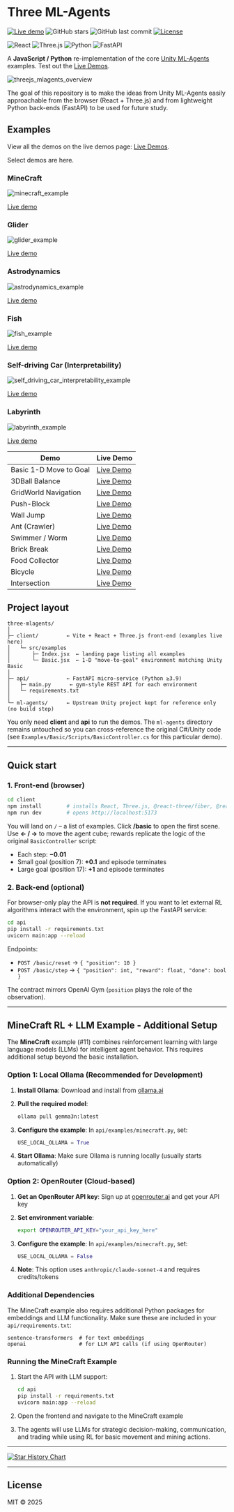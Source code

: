 # Three ML-Agents

[![Live demo](https://img.shields.io/badge/web-live%20demo-brightgreen?style=flat&logo=github)](https://lukehollis.github.io/three-mlagents/)
![GitHub stars](https://img.shields.io/github/stars/lukehollis/three-mlagents?style=flat&logo=github)
![GitHub last commit](https://img.shields.io/github/last-commit/lukehollis/three-mlagents?style=flat&logo=github)
[![License](https://img.shields.io/badge/license-MIT-blue.svg?style=flat)](#license)

![React](https://img.shields.io/badge/React-18+-61dafb?style=flat&logo=react)
![Three.js](https://img.shields.io/badge/Three.js-r150+-000000?style=flat&logo=three.js)
![Python](https://img.shields.io/badge/Python-3.9+-3776ab?style=flat&logo=python)
![FastAPI](https://img.shields.io/badge/FastAPI-latest-009688?style=flat&logo=fastapi)

A **JavaScript / Python** re-implementation of the core [Unity ML-Agents](https://github.com/Unity-Technologies/ml-agents) examples. Test out the [Live Demos](https://lukehollis.github.io/three-mlagents/).

![threejs_mlagents_overview](https://github.com/user-attachments/assets/933f8214-552d-4241-a726-f40ce4d765ff)



The goal of this repository is to make the ideas from Unity ML-Agents easily approachable from the browser (React + Three.js) and from lightweight Python back-ends (FastAPI) to be used for future study.



## Examples

View all the demos on the live demos page: [Live Demos](https://lukehollis.github.io/three-mlagents/). 

Select demos are here. 


### MineCraft

![minecraft_example](https://github.com/user-attachments/assets/1338e926-8c8d-412e-bc2c-0627e47df165)


[Live demo](https://lukehollis.github.io/three-mlagents/minecraft)

### Glider

![glider_example](https://github.com/user-attachments/assets/1c82281a-6982-4d05-95e4-816e6b8f61b4)


[Live demo](https://lukehollis.github.io/three-mlagents/glider)

### Astrodynamics

![astrodynamics_example](https://github.com/user-attachments/assets/d06b7d03-1ade-409f-aabc-fb1b283c7aab)

[Live demo](https://lukehollis.github.io/three-mlagents/astrodynamics)

### Fish

![fish_example](https://github.com/user-attachments/assets/df5e947f-cbe1-401a-a491-180159515acc)


[Live demo](https://lukehollis.github.io/three-mlagents/fish)


### Self-driving Car (Interpretability)

![self_driving_car_interpretability_example](https://github.com/user-attachments/assets/7bf64b31-71fa-4c3b-a872-9aa952df4285)


[Live demo](https://lukehollis.github.io/three-mlagents/self-driving-car)


### Labyrinth

![labyrinth_example](https://github.com/user-attachments/assets/39a2fe92-d279-4d23-a816-9c2a76e538b6)

[Live demo](https://lukehollis.github.io/three-mlagents/labyrinth)


| Demo                           | Live Demo                                                          |
|--------------------------------|--------------------------------------------------------------------|
| Basic 1-D Move to Goal         | [Live Demo](https://lukehollis.github.io/three-mlagents/basic)     |
| 3DBall Balance                 | [Live Demo](https://lukehollis.github.io/three-mlagents/ball3d)    |
| GridWorld Navigation           | [Live Demo](https://lukehollis.github.io/three-mlagents/gridworld) |
| Push-Block                     | [Live Demo](https://lukehollis.github.io/three-mlagents/push)      |
| Wall Jump                      | [Live Demo](https://lukehollis.github.io/three-mlagents/walljump)  |
| Ant (Crawler)                  | [Live Demo](https://lukehollis.github.io/three-mlagents/crawler)   |
| Swimmer / Worm                 | [Live Demo](https://lukehollis.github.io/three-mlagents/worm)      |
| Brick Break                    | [Live Demo](https://lukehollis.github.io/three-mlagents/brickbreak)|
| Food Collector                 | [Live Demo](https://lukehollis.github.io/three-mlagents/foodcollector) |
| Bicycle                        | [Live Demo](https://lukehollis.github.io/three-mlagents/bicycle)   |
| Intersection                   | [Live Demo](https://lukehollis.github.io/three-mlagents/intersection) |

## Project layout

```
three-mlagents/
│
├─ client/         ← Vite + React + Three.js front-end (examples live here)
│   └─ src/examples
│       ├─ Index.jsx  ← landing page listing all examples
│       └─ Basic.jsx  ← 1-D "move-to-goal" environment matching Unity Basic
│
├─ api/            ← FastAPI micro-service (Python ≥3.9)
│   ├─ main.py      ← gym-style REST API for each environment
│   └─ requirements.txt
│
└─ ml-agents/      ← Upstream Unity project kept for reference only (no build step)
```

You only need **client** and **api** to run the demos. The `ml-agents` directory remains untouched so you can cross-reference the original C#/Unity code (see `Examples/Basic/Scripts/BasicController.cs` for this particular demo).

---

## Quick start

### 1. Front-end (browser)

```bash
cd client
npm install        # installs React, Three.js, @react-three/fiber, @react-three/drei …
npm run dev        # opens http://localhost:5173
```

You will land on `/` – a list of examples. Click **/basic** to open the first scene. Use **← / →** to move the agent cube; rewards replicate the logic of the original `BasicController` script:

* Each step: **−0.01**
* Small goal (position 7): **+0.1** and episode terminates
* Large goal (position 17): **+1** and episode terminates

### 2. Back-end (optional)

For browser-only play the API is **not required**. If you want to let external RL algorithms interact with the environment, spin up the FastAPI service:

```bash
cd api
pip install -r requirements.txt
uvicorn main:app --reload
```

Endpoints:

* `POST /basic/reset` → `{ "position": 10 }`
* `POST /basic/step`  → `{ "position": int, "reward": float, "done": bool }`

The contract mirrors OpenAI Gym (`position` plays the role of the observation).

---

## MineCraft RL + LLM Example - Additional Setup

The **MineCraft** example (#11) combines reinforcement learning with large language models (LLMs) for intelligent agent behavior. This requires additional setup beyond the basic installation.

### Option 1: Local Ollama (Recommended for Development)

1. **Install Ollama**: Download and install from [ollama.ai](https://ollama.ai/)

2. **Pull the required model**:
   ```bash
   ollama pull gemma3n:latest
   ```

3. **Configure the example**: In `api/examples/minecraft.py`, set:
   ```python
   USE_LOCAL_OLLAMA = True
   ```

4. **Start Ollama**: Make sure Ollama is running locally (usually starts automatically)

### Option 2: OpenRouter (Cloud-based)

1. **Get an OpenRouter API key**: Sign up at [openrouter.ai](https://openrouter.ai/) and get your API key

2. **Set environment variable**:
   ```bash
   export OPENROUTER_API_KEY="your_api_key_here"
   ```

3. **Configure the example**: In `api/examples/minecraft.py`, set:
   ```python
   USE_LOCAL_OLLAMA = False
   ```

4. **Note**: This option uses `anthropic/claude-sonnet-4` and requires credits/tokens

### Additional Dependencies

The MineCraft example also requires additional Python packages for embeddings and LLM functionality. Make sure these are included in your `api/requirements.txt`:

```
sentence-transformers  # for text embeddings
openai                 # for LLM API calls (if using OpenRouter)
```

### Running the MineCraft Example

1. Start the API with LLM support:
   ```bash
   cd api
   pip install -r requirements.txt
   uvicorn main:app --reload
   ```

2. Open the frontend and navigate to the MineCraft example

3. The agents will use LLMs for strategic decision-making, communication, and trading while using RL for basic movement and mining actions.

---


[![Star History Chart](https://api.star-history.com/svg?repos=lukehollis/three-mlagents&type=Date)](https://star-history.com/#lukehollis/three-mlagents&Date)

---

## License

MIT © 2025
